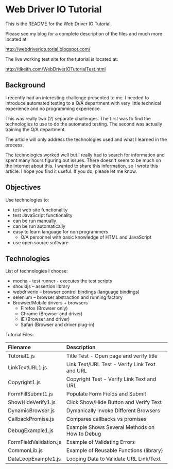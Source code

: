 # Web Driver IO Tutorial

This is the README for the Web Driver IO Tutorial.

Please see my blog for a complete description of the files and much more
located at:

http://webdriveriotutorial.blogspot.com/

The live working test site for the tutorial is located at:

http://tlkeith.com/WebDriverIOTutorialTest.html


## Background

I recently had an interesting challenge presented to me. I needed to introduce automated testing to a Q/A department with very little technical experience and no programming experience. 

This was really two (2) separate challenges. The first was to find the technologies to use to do the automated testing. The second was actually training the Q/A department. 

The article will only address the technologies used and what I learned in the process. 

The technologies worked well but I really had to search for information and spent many hours figuring out issues. There doesn't seem to be much on the Internet about this.
I wanted to share this information, so I wrote this article. I hope you find it useful. If you do, please let me know.

## Objectives

Use technologies to:

* test web site functionality
* test JavaScript functionality
* can be run manually
* can be run automatically
* easy to learn language for non programmers
	* Q/A personnel with basic knowledge of HTML and JavaScript
* use open source software

## Technologies

List of technologies I choose:

* mocha – test runner - executes the test scripts
* shouldjs – assertion library
* webdriverio – browser control bindings (language bindings)
* selenium – browser abstraction and running factory
* Browser/Mobile drivers + browsers 
	* Firefox (Browser only)
	* Chrome (Browser and driver)
	* IE (Browser and driver)
	* Safari (Browser and driver plug-in)

Tutorial Files:

| Filename             | Description                                     |
| :---------------------|:------------------------------------------------|
| Tutorial1.js 				  | Title Test - Open page and verify title
| LinkTextURL1.js 		  | Link Text/URL Test - Verify Link Text and URL
| Copyright1.js 			  | Copyright Test - Verify Link Text and URL
| FormFillSubmit1.js 	  | Populate Form Fields and Submit
| ShowHideVerify1.js 	  | Click Show/Hide Button and Verify Text
| DynamicBrowser.js     | Dymanically Invoke Different Browsers
| CallbackPromise.js    | Compares callbacks vs promises
| DebugExample1.js      | Example Shows Several Methods on How to Debug
| FormFieldValidation.js| Example of Validating Errors
| CommonLib.js          | Example of Reusable Functions (library)
| DataLoopExample1.js   | Looping Data to Validate URL Link/Text


